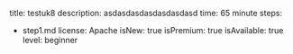title: testuk8
description: asdasdasdasdasdasdasd
time: 65 minute
steps:
  - step1.md
license: Apache
isNew: true
isPremium: true
isAvailable: true
level: beginner
